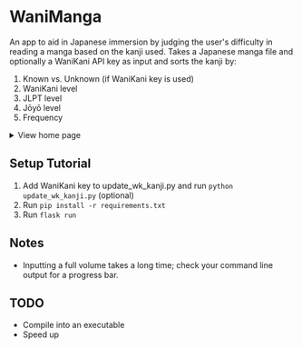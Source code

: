 # WaniManga

An app to aid in Japanese immersion by judging the user's difficulty in reading a manga based on the kanji used. Takes a Japanese manga file and optionally a WaniKani API key as input and sorts the kanji by:
1. Known vs. Unknown (if WaniKani key is used)
2. WaniKani level
3. JLPT level
4. Jōyō level
5. Frequency

<details>
<summary>View home page</summary>

![Home page](/static/images/homepage.png)

</details>

## Setup Tutorial
1. Add WaniKani key to update_wk_kanji.py and run `python update_wk_kanji.py` (optional)
2. Run `pip install -r requirements.txt`
3. Run `flask run`

## Notes
* Inputting a full volume takes a long time; check your command line output for a progress bar.

## TODO
* Compile into an executable
* Speed up